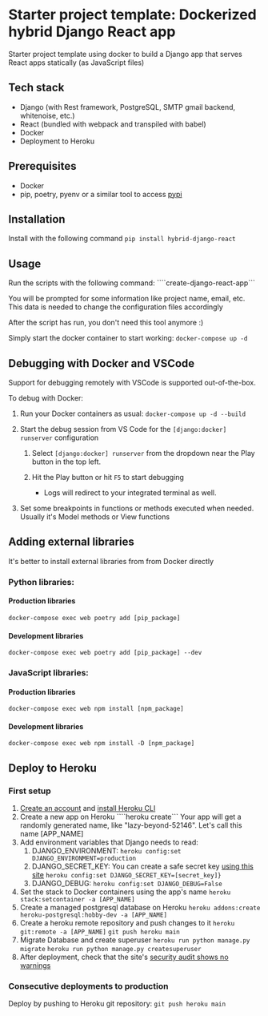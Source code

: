 # Starter project template: Dockerized hybrid Django React app 
Starter project template using docker to build a Django app that serves React apps statically (as JavaScript files)

## Tech stack
  - Django (with Rest framework, PostgreSQL, SMTP gmail backend, whitenoise, etc.)
  - React (bundled with webpack and transpiled with babel)
  - Docker
  - Deployment to Heroku

## Prerequisites
  - Docker
  - pip, poetry, pyenv or a similar tool to access [pypi](https://pypi.org/)

## Installation
   Install with the following command
   ```pip install hybrid-django-react```

## Usage
Run the scripts with the following command:
   ````create-django-react-app```

You will be prompted for some information like project name, email, etc. This data is needed to change the configuration files accordingly

After the script has run, you don't need this tool anymore :)

Simply start the docker container to start working:
 ```docker-compose up -d```

## Debugging with Docker and VSCode

Support for debugging remotely with VSCode is supported out-of-the-box.

To debug with Docker:

1. Run your Docker containers as usual: `docker-compose up -d --build`

3. Start the debug session from VS Code for the `[django:docker] runserver` configuration

   1. Select `[django:docker] runserver` from the dropdown near the Play button in the top left.

   2. Hit the Play button or hit `F5` to start debugging

      - Logs will redirect to your integrated terminal as well.

4. Set some breakpoints in functions or methods executed when needed. Usually it's Model methods or View functions

## Adding external libraries

It's better to install external libraries from from Docker directly

### Python libraries:
   #### Production libraries
   ```docker-compose exec web poetry add [pip_package]```
   #### Development libraries
   ```docker-compose exec web poetry add [pip_package] --dev```
### JavaScript libraries:
   #### Production libraries
   ```docker-compose exec web npm install [npm_package]```
   #### Development libraries
   ```docker-compose exec web npm install -D [npm_package]```

## Deploy to Heroku
### First setup
1. [Create an account](https://www.heroku.com) and [install Heroku CLI](https://devcenter.heroku.com/articles/heroku-cli)  
2. Create a new app on Heroku
   ````heroku create```
   Your app will get a randomly generated name, like "lazy-beyond-52146". Let's call this name [APP_NAME]
3. Add environment variables that Django needs to read:
   1. DJANGO_ENVIRONMENT:
      ```heroku config:set DJANGO_ENVIRONMENT=production```
   2. DJANGO_SECRET_KEY:
      You can create a safe secret key [using this site](https://djecrety.ir/)
      ```heroku config:set DJANGO_SECRET_KEY=[secret_key]}```
   3. DJANGO_DEBUG:
      ```heroku config:set DJANGO_DEBUG=False```
4. Set the stack to Docker containers using the app's name
   ```heroku stack:setcontainer -a [APP_NAME]```
5. Create a managed postgresql database on Heroku
   ```heroku addons:create heroku-postgresql:hobby-dev -a [APP_NAME]```
6. Create a heroku remote repository and push changes to it
   ```heroku git:remote -a [APP_NAME]```
   ```git push heroku main```
7. Migrate Database and create superuser
   ```heroku run python manage.py migrate```
   ```heroku run python manage.py createsuperuser```
8. After deployment, check that the site's [security audit shows no warnings](https://djcheckup.com/)

### Consecutive deployments to production
Deploy by pushing to Heroku git repository:
```git push heroku main```
